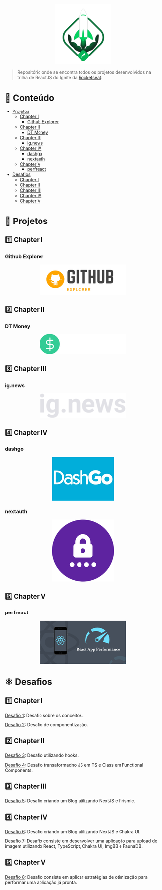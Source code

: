 <p align="center">
   <img src="@assets/img/logo.svg" alt="Ignite" width="180"/>
</p>

> Repositório onde se encontra todos os projetos desenvolvidos na trilha de ReactJS do Ignite da [Rocketseat](https://github.com/Rocketseat).

# :pushpin: Conteúdo

- [Projetos](#rocket-projetos)
  - [Chapter I](#one-chapter-i)
    - [Github Explorer](#github-explorer)
  - [Chapter II](#two-chapter-ii)
    - [DT Money](#dt-money)
  - [Chapter III](#three-chapter-iii)
    - [ig.news](#ignews)
  - [Chapter IV](#four-chapter-iv)
    - [dashgo](#dashgo)
    - [nextauth](#nextauth)
  - [Chapter V](#five-chapter-v)
    - [perfreact](#perfreact)
- [Desafios](#atom_symbol-desafios)
  - [Chapter I](#one-chapter-i)
  - [Chapter II](#two-chapter-ii)
  - [Chapter III](#three-chapter-iii)
  - [Chapter IV](#four-chapter-iv)
  - [Chapter V](#five-chapter-v)

# :rocket: Projetos

## :one: Chapter I

### Github Explorer

<p align="center">
  <a href="https://github.com/igorrochadasilva/rockeatseat-reactjs/tree/main/Chapter1/01-github-explorer">
     <img src="@assets/img/github-explorer.svg" alt="Github Explorer" width="280"/>
   </a>
</p>

## :two: Chapter II

### DT Money

<p align="center">
  <a href="https://github.com/igorrochadasilva/rockeatseat-reactjs/tree/main/Chapter2/dtmoney">
     <img src="@assets/img/dtmoney.svg" alt="DT Money" width="280"/>
   </a>
</p>

## :three: Chapter III

### ig.news

<p align="center">
  <a href="https://github.com/igorrochadasilva/rockeatseat-reactjs/tree/main/Chapter3/ignews">
     <img src="@assets/img/ignews.svg" alt="ig.news" width="280"/>
   </a>
</p>

## :four: Chapter IV

### dashgo

<p align="center">
  <a href="https://github.com/igorrochadasilva/rockeatseat-reactjs/tree/main/Chapter4/dashgo">
     <img src="@assets/img/dashgo.png" alt="dashgo" width="200"/>
   </a>
</p>

### nextauth

<p align="center">
  <a href="https://github.com/igorrochadasilva/rockeatseat-reactjs/tree/main/Chapter4/nexthauth">
     <img src="@assets/img/nextauth.png" alt="nextauth" width="200"/>
   </a>
</p>

## :five: Chapter V

### perfreact

<p align="center">
  <a href="https://github.com/igorrochadasilva/rockeatseat-reactjs/tree/main/Chapter5/perfreact">
     <img src="@assets/img/react-app-performance.png" alt="perfreact" width="280"/>
   </a>
</p>

# :atom_symbol: Desafios

## :one: Chapter I

[Desafio 1](https://github.com/igorrochadasilva/rocketseat-desafio-1): Desafio sobre os conceitos.

[Desafio 2](https://github.com/igorrochadasilva/rocketseat-desafio-2): Desafio de componentização.

## :two: Chapter II

[Desafio 3](https://github.com/igorrochadasilva/rocketseat-desafio-3): Desafio utilizando hooks.

[Desafio 4](https://github.com/igorrochadasilva/rocketseat-desafio-4): Desafio transaformadno JS em TS e Class em Functional Components.

## :three: Chapter III

[Desafio 5](https://github.com/igorrochadasilva/rocketseat-desafio-5): Desafio criando um Blog utilizando NextJS e Prismic.

## :four: Chapter IV

[Desafio 6](https://github.com/igorrochadasilva/rocketseat-desafio-6): Desafio criando um Blog utilizando NextJS e Chakra UI.

[Desafio 7](https://github.com/igorrochadasilva/rocketseat-desafio-7): Desafio consiste em desenvolver uma aplicação para upload de imagem utilizando React, TypeScript, Chakra UI, ImgBB e FaunaDB.

## :five: Chapter V

[Desafio 8](https://github.com/igorrochadasilva/rocketseat-desafio-8): Desafio consiste em aplicar estratégias de otimização para performar uma aplicação já pronta.
